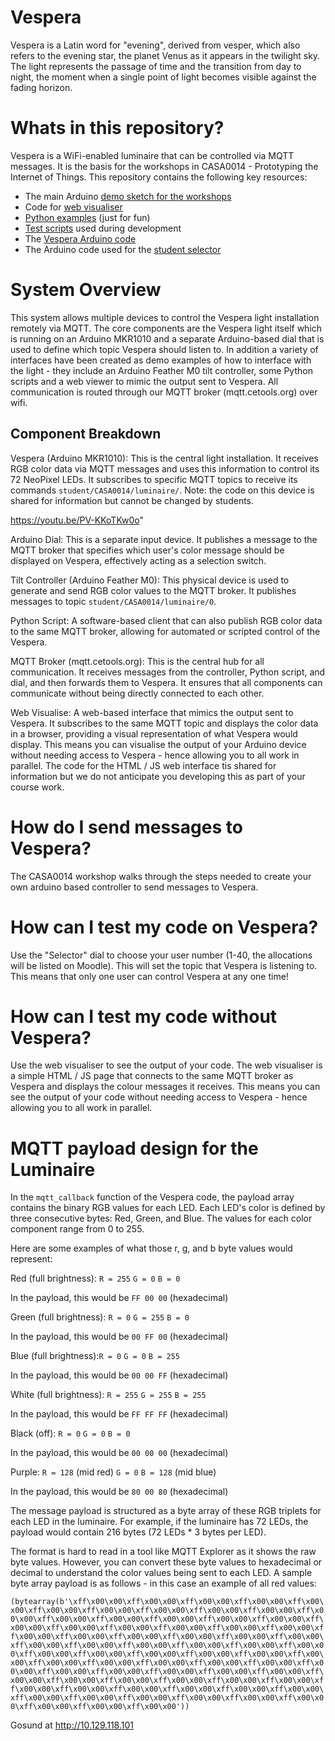 # Vespera
Vespera is a Latin word for "evening", derived from vesper, which also refers to the evening star, the planet Venus as it appears in the twilight sky. The light represents the passage of time and the transition from day to night, the moment when a single point of light becomes visible against the fading horizon. 

# Whats in this repository?
Vespera is a WiFi-enabled luminaire that can be controlled via MQTT messages. It is the basis for the workshops in CASA0014 - Prototyping the Internet of Things. This repository contains the following key resources:

- The main Arduino [demo sketch for the workshops](workshop-sketch)
- Code for [web visualiser](web-viewer)
- [Python examples](test-sketches/python-publish-colour) (just for fun)
- [Test scripts](test-sketches) used during development
- The [Vespera Arduino code](luminaire_mkr1010_controller/luminaire_mkr1010_controller.ino)
- The Arduino code used for the [student selector](user-selector)

# System Overview
This system allows multiple devices to control the Vespera light installation remotely via MQTT. The core components are the Vespera light itself which is running on an Arduino MKR1010 and a separate Arduino-based dial that is used to define which topic Vespera should listen to. In addition a variety of interfaces have been created as demo examples of how to interface with the light - they include an Arduino Feather M0 tilt controller, some Python scripts and a web viewer to mimic the output sent to Vespera. All communication is routed through our MQTT broker (mqtt.cetools.org) over wifi.

## Component Breakdown

Vespera (Arduino MKR1010): This is the central light installation. It receives RGB color data via MQTT messages and uses this information to control its 72 NeoPixel LEDs. It subscribes to specific MQTT topics to receive its commands `student/CASA0014/luminaire/`. Note: the code on this device is shared for information but cannot be changed by students.

https://youtu.be/PV-KKoTKw0o"

Arduino Dial: This is a separate input device. It publishes a message to the MQTT broker that specifies which user's color message should be displayed on Vespera, effectively acting as a selection switch.

Tilt Controller (Arduino Feather M0): This physical device is used to generate and send RGB color values to the MQTT broker. It publishes messages to topic `student/CASA0014/luminaire/0`.

Python Script: A software-based client that can also publish RGB color data to the same MQTT broker, allowing for automated or scripted control of the Vespera.

MQTT Broker (mqtt.cetools.org): This is the central hub for all communication. It receives messages from the controller, Python script, and dial, and then forwards them to Vespera. It ensures that all components can communicate without being directly connected to each other.

Web Visualise: A web-based interface that mimics the output sent to Vespera. It subscribes to the same MQTT topic and displays the color data in a browser, providing a visual representation of what Vespera would display. This means you can visualise the output of your Arduino device without needing access to Vespera - hence allowing you to all work in parallel. The code for the HTML / JS web interface tis shared for information but we do not anticipate you developing this as part of your course work.

# How do I send messages to Vespera?
The CASA0014 workshop walks through the steps needed to create your own arduino based controller to send messages to Vespera. 

# How can I test my code on Vespera?
Use the "Selector" dial to choose your user number (1-40, the allocations will be listed on Moodle). This will set the topic that Vespera is listening to. This means that only one user can control Vespera at any one time!


# How can I test my code without Vespera?
Use the web visualiser to see the output of your code. The web visualiser is a simple HTML / JS page that connects to the same MQTT broker as Vespera and displays the colour messages it receives. This means you can see the output of your code without needing access to Vespera - hence allowing you to all work in parallel.


# MQTT payload design for the Luminaire

In the `mqtt_callback` function of the Vespera code, the payload array contains the binary RGB values for each LED. Each LED's color is defined by three consecutive bytes: Red, Green, and Blue. The values for each color component range from 0 to 255.

Here are some examples of what those r, g, and b byte values would represent:

Red (full brightness): `R = 255` `G = 0` `B = 0`

In the payload, this would be `FF 00 00` (hexadecimal)

Green (full brightness): `R = 0` `G = 255` `B = 0`

In the payload, this would be `00 FF 00` (hexadecimal)

Blue (full brightness):`R = 0` `G = 0` `B = 255`

In the payload, this would be `00 00 FF` (hexadecimal)

White (full brightness): `R = 255` `G = 255` `B = 255`

In the payload, this would be `FF FF FF` (hexadecimal)

Black (off): `R = 0` `G = 0` `B = 0`

In the payload, this would be `00 00 00` (hexadecimal)

Purple: `R = 128` (mid red) `G = 0` `B = 128` (mid blue)

In the payload, this would be `80 00 80` (hexadecimal)

The message payload is structured as a byte array of these RGB triplets for each LED in the luminaire. For example, if the luminaire has 72 LEDs, the payload would contain 216 bytes (72 LEDs * 3 bytes per LED).

The format is hard to read in a tool like MQTT Explorer as it shows the raw byte values. However, you can convert these byte values to hexadecimal or decimal to understand the color values being sent to each LED. A sample byte array payload is as follows - in this case an example of all red values:

`(bytearray(b'\xff\x00\x00\xff\x00\x00\xff\x00\x00\xff\x00\x00\xff\x00\x00\xff\x00\x00\xff\x00\x00\xff\x00\x00\xff\x00\x00\xff\x00\x00\xff\x00\x00\xff\x00\x00\xff\x00\x00\xff\x00\x00\xff\x00\x00\xff\x00\x00\xff\x00\x00\xff\x00\x00\xff\x00\x00\xff\x00\x00\xff\x00\x00\xff\x00\x00\xff\x00\x00\xff\x00\x00\xff\x00\x00\xff\x00\x00\xff\x00\x00\xff\x00\x00\xff\x00\x00\xff\x00\x00\xff\x00\x00\xff\x00\x00\xff\x00\x00\xff\x00\x00\xff\x00\x00\xff\x00\x00\xff\x00\x00\xff\x00\x00\xff\x00\x00\xff\x00\x00\xff\x00\x00\xff\x00\x00\xff\x00\x00\xff\x00\x00\xff\x00\x00\xff\x00\x00\xff\x00\x00\xff\x00\x00\xff\x00\x00\xff\x00\x00\xff\x00\x00\xff\x00\x00\xff\x00\x00\xff\x00\x00\xff\x00\x00\xff\x00\x00\xff\x00\x00\xff\x00\x00\xff\x00\x00\xff\x00\x00\xff\x00\x00\xff\x00\x00\xff\x00\x00\xff\x00\x00\xff\x00\x00\xff\x00\x00\xff\x00\x00\xff\x00\x00\xff\x00\x00\xff\x00\x00\xff\x00\x00\xff\x00\x00'))`


Gosund at http://10.129.118.101 
